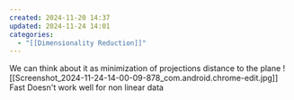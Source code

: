 ```yaml
---
created: 2024-11-20 14:37
updated: 2024-11-24 14:01
categories:
  - "[[Dimensionality Reduction]]"
---
```

We can think about it as minimization of projections distance to the plane 
![[Screenshot_2024-11-24-14-00-09-878_com.android.chrome-edit.jpg]]
Fast
Doesn't work well for non linear data